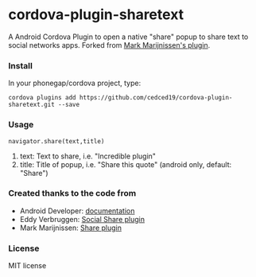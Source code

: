 # cordova-plugin-sharetext

A Android Cordova Plugin to open a native "share" popup to share text to social networks apps. Forked from [Mark Marijnissen's plugin](https://github.com/markmarijnissen/cordova-plugin-share).

### Install

In your phonegap/cordova project, type:

`cordova plugins add https://github.com/cedced19/cordova-plugin-sharetext.git --save`

### Usage

`navigator.share(text,title)`

1. text: Text to share, i.e. "Incredible plugin"
2. title: Title of popup, i.e. "Share this quote" (android only, default: "Share")

### Created thanks to the code from

* Android Developer: [documentation](http://developer.android.com/training/sharing/send.html)
* Eddy Verbruggen: [Social Share plugin](https://github.com/EddyVerbruggen/SocialSharing-PhoneGap-Plugin)
* Mark Marijnissen: [Share plugin](https://github.com/markmarijnissen/cordova-plugin-share)

### License

MIT license
